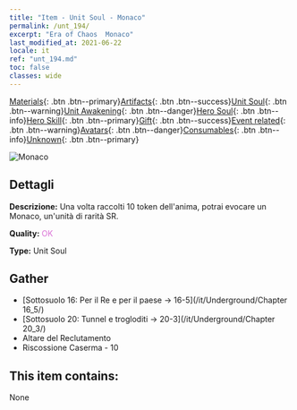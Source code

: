 ```yaml
---
title: "Item - Unit Soul - Monaco"
permalink: /unt_194/
excerpt: "Era of Chaos  Monaco"
last_modified_at: 2021-06-22
locale: it
ref: "unt_194.md"
toc: false
classes: wide
---
```

 [Materials](/ItemsIT/){: .btn .btn--primary}[Artifacts](/ItemsIT/Artifacts/){: .btn .btn--success}[Unit Soul](/ItemsIT/UnitSoul/){: .btn .btn--warning}[Unit Awakening](/ItemsIT/UnitAwakening/){: .btn .btn--danger}[Hero Soul](/ItemsIT/HeroSoul/){: .btn .btn--info}[Hero Skill](/ItemsIT/HeroSkill/){: .btn .btn--primary}[Gift](/ItemsIT/Gift/){: .btn .btn--success}[Event related](/ItemsIT/Events/){: .btn .btn--warning}[Avatars](/ItemsIT/Avatars/){: .btn .btn--danger}[Consumables](/ItemsIT/Consumables/){: .btn .btn--info}[Unknown](/ItemsIT/Unknown/){: .btn .btn--primary}

 ![Monaco](/images/u/ti_senglv.jpg)

## Dettagli
 **Descrizione:** Una volta raccolti 10 token dell'anima, potrai evocare un Monaco, un'unità di rarità SR.

 **Quality:** <span style="color: #DA70D6">OK</span>

 **Type:** Unit Soul

## Gather

*    [Sottosuolo 16: Per il Re e per il paese -> 16-5](/it/Underground/Chapter 16_5/) 
*    [Sottosuolo 20: Tunnel e trogloditi -> 20-3](/it/Underground/Chapter 20_3/) 
*    Altare del Reclutamento 
*    Riscossione Caserma - 10 

## This item contains:

  None

